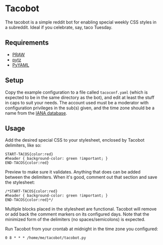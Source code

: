 Tacobot
=======

The tacobot is a simple reddit bot for enabling special weekly CSS styles in a subreddit. Ideal if you celebrate, say, taco Tuesday.

Requirements
------------

 * [PRAW](https://praw.readthedocs.org/)
 * [pytz](http://pytz.sourceforge.net/)
 * [PyYAML](http://pyyaml.org/)

Setup
-----

Copy the example configuration to a file called `tacoconf.yaml` (which is expected to be in the same directory as the bot), and edit at least the stuff in caps to suit your needs. The account used must be a moderator with configuration privileges in the sub(s) given, and the time zone should be a name from the [IANA database](http://www.iana.org/time-zones).

Usage
-----

Add the desired special CSS to your stylesheet, enclosed by Tacobot delimiters, like so:

    START-TACOS{color:red}
    #header { background-color: green !important; }
    END-TACOS{color:red}

Preview to make sure it validates. Anything that does can be added between the delimiters. When it's good, comment out that section and save the stylesheet:

    /*START-TACOS{color:red}
    #header { background-color: green !important; }
    END-TACOS{color:red}*/

Multiple blocks placed in the stylesheet are functional. Tacobot will remove or add back the comment markers on its configured days. Note that the minimized form of the delimiters (no spaces/semicolons) is expected.

Run Tacobot from your crontab at midnight in the time zone you configured:

    0 8 * * * /home/me/tacobot/tacobot.py
